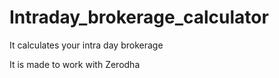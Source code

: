 # Intraday_brokerage_calculator
It calculates your intra day brokerage

It is made to work with Zerodha
